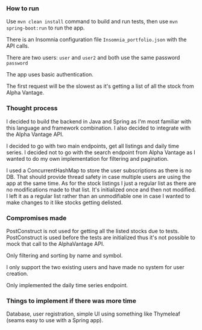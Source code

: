 ### How to run

Use `mvn clean install` command to build and run tests, then use `mvn spring-boot:run` to run the app.

There is an Insomnia configuration file `Insomnia_portfolio.json` with the API calls.

There are two users: `user` and `user2` and both use the same password `password`

The app uses basic authentication.

The first request will be the slowest as it's getting a list of all the stock from Alpha Vantage.

### Thought process
I decided to build the backend in Java and Spring as I'm most familiar with this language and framework combination.
I also decided to integrate with the Alpha Vantage API. 

I decided to go with two main endpoints, get all listings and daily time series.
I decided not to go with the search endpoint from Alpha Vantage as I wanted to do my own implementation for filtering and pagination.

I used a ConcurrentHashMap to store the user subscriptions as there is no DB. That should provide thread safety in case multiple users are using the app at the same time.
As for the stock listings I just a regular list as there are no modifications made to that list. It's initialized once and then not modified.
I left it as a regular list rather than an unmodifiable one in case I wanted to make changes to it like stocks getting delisted.

### Compromises made

PostConstruct is not used for getting all the listed stocks due to tests.
PostConstruct is used before the tests are initialized thus it's not possible to mock that call to the AlphaVantage API.

Only filtering and sorting by name and symbol.

I only support the two existing users and have made no system for user creation.

Only implemented the daily time series endpoint.

### Things to implement if there was more time
Database, user registration, simple UI using something like Thymeleaf (seams easy to use with a Spring app).